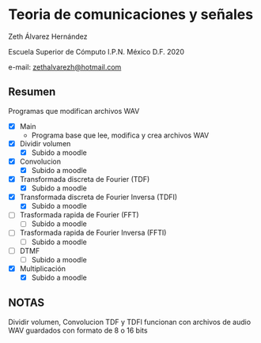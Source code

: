 # Teoria de comunicaciones y señales

Zeth Álvarez Hernández

Escuela Superior de Cómputo I.P.N. México D.F. 2020

e-mail: zethalvarezh@hotmail.com

## Resumen 

Programas que modifican archivos WAV

- [x] Main
	- Programa base que lee, modifica y crea archivos WAV
- [x] Dividir volumen
	- [x] Subido a moodle
- [x] Convolucion 
	- [x] Subido a moodle
- [x] Transformada discreta de Fourier (TDF)
	- [x] Subido a moodle
- [x] Transformada discreta de Fourier Inversa (TDFI)
	- [x] Subido a moodle
- [ ] Trasformada rapida de Fourier (FFT)
	- [ ] Subido a moodle
- [ ] Trasformada rapida de Fourier Inversa (FFTI)
	- [ ] Subido a moodle
- [ ] DTMF
	- [ ] Subido a moodle
- [x] Multiplicación
	- [x] Subido a moodle

## NOTAS

Dividir volumen, Convolucion TDF y TDFI funcionan con archivos de audio WAV guardados con formato de 8 o 16 bits

